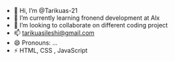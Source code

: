 - 👋 Hi, I’m @Tarikuas-21
- 🌱 I’m currently learning fronend development at Alx
- 💞️ I’m looking to collaborate on different coding project
- 📫   tarikuasileshi@gmail.com
- 😄 Pronouns: ...
- ⚡ HTML, CSS , JavaScript

<!---
Tarikuas-21/Tarikuas-21 is a ✨ special ✨ repository because its `README.md` (this file) appears on your GitHub profile.
You can click the Preview link to take a look at your changes.
--->
